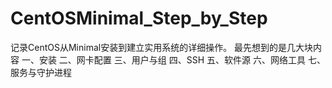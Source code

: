 # CentOSMinimal_Step_by_Step
记录CentOS从Minimal安装到建立实用系统的详细操作。
最先想到的是几大块内容
一、安装
二、网卡配置
三、用户与组
四、SSH
五、软件源
六、网络工具
七、服务与守护进程

